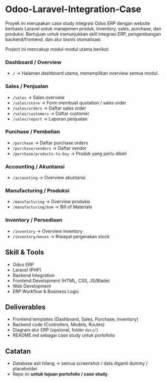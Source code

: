 # Odoo-Laravel-Integration-Case
Proyek ini merupakan case study integrasi Odoo ERP dengan website berbasis Laravel untuk manajemen produk, inventory, sales, purchase, dan produksi. Bertujuan untuk menunjukkan skill integrasi ERP, pengembangan backend/frontend, dan alur bisnis otomatisasi.

Project ini mencakup modul-modul utama berikut:

### Dashboard / Overview
- `/` → Halaman dashboard utama, menampilkan overview semua modul.

### Sales / Penjualan
- `/sales` → Sales overview
- `/sales/store` → Form membuat quotation / sales order
- `/sales/orders` → Daftar sales order
- `/sales/customers` → Daftar customer
- `/sales/report` → Laporan penjualan

### Purchase / Pembelian
- `/purchase` → Daftar purchase orders
- `/purchase/vendors` → Daftar vendor
- `/purchase/products-to-buy` → Produk yang perlu dibeli

### Accounting / Akuntansi
- `/accounting` → Overview akuntansi

### Manufacturing / Produksi
- `/manufacturing` → Overview produksi
- `/manufacturing/bom` → Bill of Materials

### Inventory / Persediaan
- `/inventory` → Overview inventory
- `/inventory/moves` → Riwayat pergerakan stock

## Skill & Tools
- Odoo ERP  
- Laravel (PHP)  
- Backend Integration  
- Frontend Development (HTML, CSS, JS/Blade)  
- Web Development  
- ERP Workflow & Business Logic  

## Deliverables
- Frontend templates (Dashboard, Sales, Purchase, Inventory)  
- Backend code (Controllers, Models, Routes)  
- Diagram alur ERP (opsional, folder `docs/`)  
- README.md sebagai case study untuk portofolio

## Catatan
- Database asli hilang → semua screenshot / data diganti dummy / placeholder  
- Repo ini **untuk tujuan portofolio / case study**.
